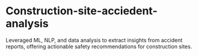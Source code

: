 # Construction-site-acciedent-analysis
Leveraged ML, NLP, and data analysis to extract insights from accident reports, offering actionable safety recommendations for construction sites.
